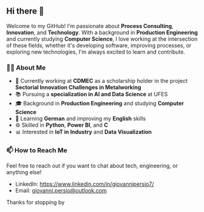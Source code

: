## Hi there 👋

Welcome to my GitHub! I'm passionate about **Process Consulting**, **Innovation**, and **Technology**. With a background in **Production Engineering** and currently studying **Computer Science**, I love working at the intersection of these fields, whether it's developing software, improving processes, or exploring new technologies, I'm always excited to learn and contribute.

### 👨‍💻 About Me

- 🔭 Currently working at **CDMEC** as a scholarship holder in the project **Sectorial Innovation Challenges in Metalworking**
- 📚 Pursuing a **specialization in AI and Data Science** at UFES
- 🎓 Background in **Production Engineering** and studying **Computer Science**
- 🌱 Learning **German** and improving my **English** skills
- ⚙️ Skilled in **Python**, **Power BI**, and **C**
- 📊 Interested in **IoT in Industry** and **Data Visualization**


### 📫 How to Reach Me

Feel free to reach out if you want to chat about tech, engineering, or anything else!

- LinkedIn: https://www.linkedin.com/in/giovannipersio7/
- Email: giovanni.persio@outlook.com

Thanks for stopping by
